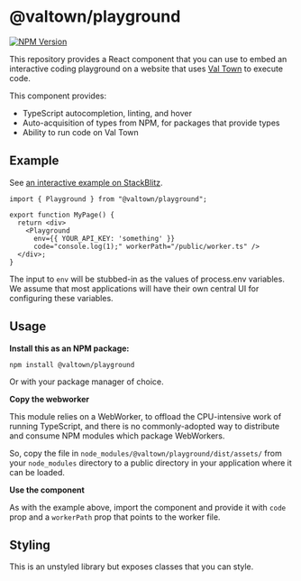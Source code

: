 # @valtown/playground

[![NPM Version](https://img.shields.io/npm/v/%40valtown%2Fplayground)](https://www.npmjs.com/package/@valtown/playground)

This repository provides a React component that you can use
to embed an interactive coding playground on a website that uses
[Val Town](https://www.val.town/) to execute code.

This component provides:

- TypeScript autocompletion, linting, and hover
- Auto-acquisition of types from NPM, for packages that provide types
- Ability to run code on Val Town

## Example

See [an interactive example on StackBlitz](https://stackblitz.com/edit/vt-playground-example?file=README.md).

```tsx
import { Playground } from "@valtown/playground";

export function MyPage() {
  return <div>
    <Playground 
      env={{ YOUR_API_KEY: 'something' }}
      code="console.log(1);" workerPath="/public/worker.ts" />
  </div>;
}
```

The input to `env` will be stubbed-in as the values of process.env
variables. We assume that most applications will have their own
central UI for configuring these variables.

## Usage

**Install this as an NPM package:**

```
npm install @valtown/playground
```

Or with your package manager of choice.

**Copy the webworker**

This module relies on a WebWorker, to offload the CPU-intensive
work of running TypeScript, and there is no
commonly-adopted way to distribute and consume NPM modules which
package WebWorkers.

So, copy the file in `node_modules/@valtown/playground/dist/assets/`
from your `node_modules` directory to a public directory in your
application where it can be loaded.

**Use the component**

As with the example above, import the component and provide
it with `code` prop and a `workerPath` prop that points to the
worker file.

## Styling

This is an unstyled library but exposes classes that you can style.
